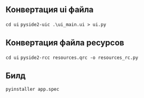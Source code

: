 ## Конвертация ui файла
`cd ui`
`pyside2-uic .\ui_main.ui > ui.py`

## Конвертация файла ресурсов
`cd ui`
`pyside2-rcc resources.qrc -o resources_rc.py`

## Билд
`pyinstaller app.spec`

